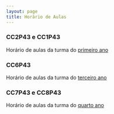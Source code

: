 ```yaml
---
layout: page
title: Horário de Aulas
---
```



### CC2P43 e CC1P43

Horário de aulas da turma do <a href="/docs/1_2_sem_2022.pdf" target="_blank">primeiro ano</a>

### CC6P43

Horário de aulas da turma do <a href="/docs/5_6_sem_2022.pdf" target="_blank">terceiro ano</a>

### CC7P43 e CC8P43

Horário de aulas da turma do <a href="/docs/7_8_sem_2022.pdf" target="_blank">quarto ano</a>
